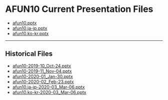 <!--
This is a machine generated file,
and should not be edited,
as it will be overwritten with future updates.

If you have questions around this process
please contact Scott Cate
-->

# AFUN10 Current Presentation Files

- [afun10.pptx](https://globaleventcdn.blob.core.windows.net/assets/afun/afun10/afun10.pptx)
- [afun10.ja-jp.pptx](https://globaleventcdn.blob.core.windows.net/assets/afun/afun10/afun10.ja-jp.pptx)
- [afun10.ko-kr.pptx](https://globaleventcdn.blob.core.windows.net/assets/afun/afun10/afun10.ko-kr.pptx)
---
## Historical Files
- [afun10-2019-10_Oct-24.pptx](https://globaleventcdn.blob.core.windows.net/assets/afun/afun10/afun10-2019-10_Oct-24.pptx)
- [afun10-2019-11_Nov-04.pptx](https://globaleventcdn.blob.core.windows.net/assets/afun/afun10/afun10-2019-11_Nov-04.pptx)
- [afun10-2020-01_Jan-30.pptx](https://globaleventcdn.blob.core.windows.net/assets/afun/afun10/afun10-2020-01_Jan-30.pptx)
- [afun10-2020-02_Feb-23.pptx](https://globaleventcdn.blob.core.windows.net/assets/afun/afun10/afun10-2020-02_Feb-23.pptx)
- [afun10.ja-jp-2020-03_Mar-06.pptx](https://globaleventcdn.blob.core.windows.net/assets/afun/afun10/afun10.ja-jp-2020-03_Mar-06.pptx)
- [afun10.ko-kr-2020-03_Mar-06.pptx](https://globaleventcdn.blob.core.windows.net/assets/afun/afun10/afun10.ko-kr-2020-03_Mar-06.pptx)


